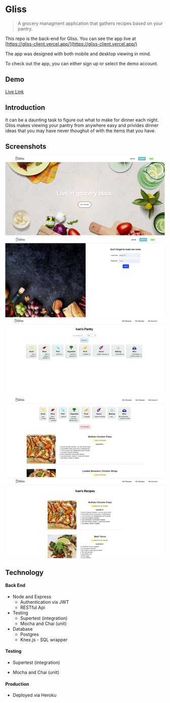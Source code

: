 # Gliss

> A grocery managment application that gathers recipes based on your pantry.

This repo is the back-end for Gliss. You can see the app live at [https://gliss-client.vercel.app/](https://gliss-client.vercel.app/)

The app was designed with both mobile and desktop viewing in mind.

To check out the app, you can either sign up or select the demo account.

## Demo

<p><a href="https://gliss-client.vercel.app/" target="_blank">Live Link</a></p>

## Introduction

It can be a daunting task to figure out what to make for dinner each night. Gliss makes viewing your pantry from anywhere easy and privides dinner ideas that you may have never thoughut of with the items that you have.

## Screenshots

<img src="ReadMeImages/Landing.png" alt="Landing Page"/>
<img src="ReadMeImages/LogIn.png" alt="Log In"/>
<img src="ReadMeImages/MyPantry.png" alt="My Pantry"/>
<img src="ReadMeImages/GetRecipes.png" alt="Get Recipes"/>
<img src="ReadMeImages/MyRecipes.png" alt="MyRecipes"/>

## Technology

#### Back End

- Node and Express
  - Authentication via JWT
  - RESTful Api
- Testing
  - Supertest (integration)
  - Mocha and Chai (unit)
- Database
  - Postgres
  - Knex.js - SQL wrapper

#### Testing

- Supertest (integration)

* Mocha and Chai (unit)

#### Production

- Deployed via Heroku

